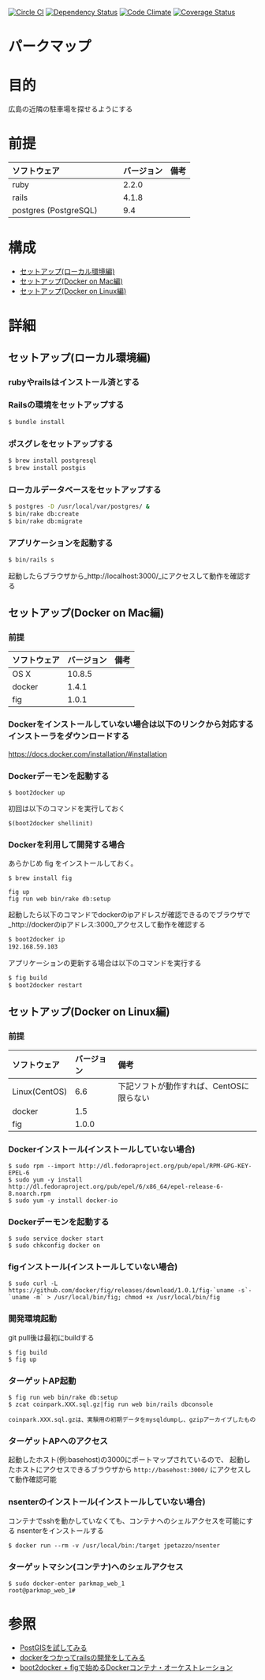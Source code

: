 [![Circle CI](https://circleci.com/gh/parkmap-h/parkmap.svg?style=svg)](https://circleci.com/gh/parkmap-h/parkmap)
[![Dependency Status](https://gemnasium.com/parkmap-h/parkmap.svg)](https://gemnasium.com/parkmap-h/parkmap)
[![Code Climate](https://codeclimate.com/github/parkmap-h/parkmap/badges/gpa.svg)](https://codeclimate.com/github/parkmap-h/parkmap)
[![Coverage Status](https://coveralls.io/repos/parkmap-h/parkmap/badge.svg)](https://coveralls.io/r/parkmap-h/parkmap)

パークマップ
===
# 目的
広島の近隣の駐車場を探せるようにする

# 前提
| ソフトウェア   | バージョン  | 備考        |
|:---------------|:------------|:------------|
| ruby      　　 | 2.2.0       |             |
| rails     　　 | 4.1.8       |             |
| postgres (PostgreSQL)   　　 |9.4        |             |
# 構成
+ [セットアップ(ローカル環境編)](#1)
+ [セットアップ(Docker on Mac編)](#2)
+ [セットアップ(Docker on Linux編)](#3)

# 詳細
## <a name="1">セットアップ(ローカル環境編)</a>
### rubyやrailsはインストール済とする

### Railsの環境をセットアップする
```bash
$ bundle install
```

### ポスグレをセットアップする
```bash
$ brew install postgresql
$ brew install postgis
```

### ローカルデータベースをセットアップする
```bash
$ postgres -D /usr/local/var/postgres/ &
$ bin/rake db:create
$ bin/rake db:migrate
```

### アプリケーションを起動する
```bash
$ bin/rails s
```
起動したらブラウザから_http://localhost:3000/_にアクセスして動作を確認する

## <a name="2">セットアップ(Docker on Mac編)</a>

### 前提
| ソフトウェア   | バージョン   | 備考        |
|:---------------|:-------------|:------------|
| OS X           |10.8.5        |             |
| docker    　　 |1.4.1         |             |
| fig       　　 |1.0.1         |             |

### Dockerをインストールしていない場合は以下のリンクから対応するインストーラをダウンロードする
https://docs.docker.com/installation/#installation

### Dockerデーモンを起動する
```
$ boot2docker up
```
初回は以下のコマンドを実行しておく
```
$(boot2docker shellinit)
```

### Dockerを利用して開発する場合

あらかじめ fig をインストールしておく。
```
$ brew install fig
```

```
fig up
fig run web bin/rake db:setup
```

起動したら以下のコマンドでdockerのipアドレスが確認できるのでブラウザで_http://dockerのipアドレス:3000_アクセスして動作を確認する
```bash
$ boot2docker ip
192.168.59.103
```

アプリケーションの更新する場合は以下のコマンドを実行する
```bash
$ fig build
$ boot2docker restart
```

## <a name="3">セットアップ(Docker on Linux編)</a>

### 前提
| ソフトウェア   | バージョン   | 備考        |
|:---------------|:-------------|:------------|
| Linux(CentOS)  | 6.6          | 下記ソフトが動作すれば、CentOSに限らない|
| docker    　　 | 1.5          |             |
| fig       　　 | 1.0.0        |             |

### Dockerインストール(インストールしていない場合)
```
$ sudo rpm --import http://dl.fedoraproject.org/pub/epel/RPM-GPG-KEY-EPEL-6
$ sudo yum -y install http://dl.fedoraproject.org/pub/epel/6/x86_64/epel-release-6-8.noarch.rpm
$ sudo yum -y install docker-io 
```

### Dockerデーモンを起動する
```
$ sudo service docker start
$ sudo chkconfig docker on
```

### figインストール(インストールしていない場合)
```
$ sudo curl -L https://github.com/docker/fig/releases/download/1.0.1/fig-`uname -s`-`uname -m` > /usr/local/bin/fig; chmod +x /usr/local/bin/fig
```

### 開発環境起動
git pull後は最初にbuildする
```
$ fig build
$ fig up
```

### ターゲットAP起動
```
$ fig run web bin/rake db:setup
$ zcat coinpark.XXX.sql.gz|fig run web bin/rails dbconsole
```
    coinpark.XXX.sql.gzは、実験用の初期データをmysqldumpし、gzipアーカイブしたもの

### ターゲットAPへのアクセス
起動したホスト(例:basehost)の3000にポートマップされているので、
起動したホストにアクセスできるブラウザから
`http://basehost:3000/`
にアクセスして動作確認可能

### nsenterのインストール(インストールしていない場合)
コンテナでsshを動かしていなくても、コンテナへのシェルアクセスを可能にする
nsenterをインストールする
```
$ docker run --rm -v /usr/local/bin:/target jpetazzo/nsenter
```
### ターゲットマシン(コンテナ)へのシェルアクセス
```
$ sudo docker-enter parkmap_web_1
root@parkmap_web_1# 
```

# 参照
+ [PostGISを試してみる](http://blog.eiel.info/blog/2014/12/11/postgis-abc/)
+ [dockerをつかってrailsの開発をしてみる](http://qiita.com/eielh/items/754c1f785e66e3c4cee0)
+ [boot2docker + figで始めるDockerコンテナ・オーケストレーション](http://dev.classmethod.jp/server-side/docker-server-side/orchestration-with-boot2docker-fig/)
